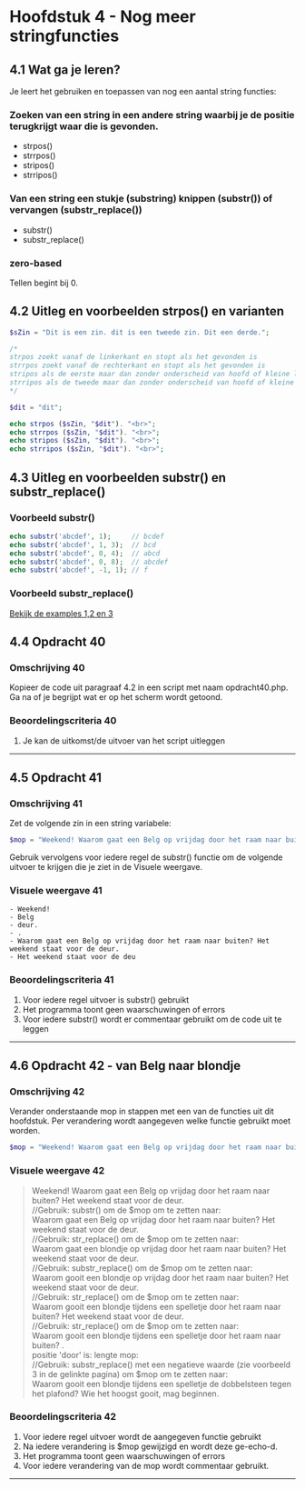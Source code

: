 # Hoofdstuk 4 - Nog meer stringfuncties

## 4.1 Wat ga je leren?
Je leert het gebruiken en toepassen van nog een aantal string functies:

### Zoeken van een string in een andere string waarbij je de positie terugkrijgt waar die is gevonden.
- strpos() 
- strrpos()
- stripos()
- strripos()

### Van een string een stukje (substring) knippen (substr()) of vervangen (substr_replace())
- substr()
- substr_replace()

### zero-based
Tellen begint bij 0.

## 4.2 Uitleg en voorbeelden strpos() en varianten

~~~php
$sZin = "Dit is een zin. dit is een tweede zin. Dit een derde.";

/*
strpos zoekt vanaf de linkerkant en stopt als het gevonden is
strrpos zoekt vanaf de rechterkant en stopt als het gevonden is
stripos als de eerste maar dan zonder onderscheid van hoofd of kleine letters
strripos als de tweede maar dan zonder onderscheid van hoofd of kleine letters
*/

$dit = "dit";

echo strpos ($sZin, "$dit"). "<br>";
echo strrpos ($sZin, "$dit"). "<br>";
echo stripos ($sZin, "$dit"). "<br>";
echo strripos ($sZin, "$dit"). "<br>";

~~~
## 4.3 Uitleg en voorbeelden substr() en substr_replace()

### Voorbeeld substr()
~~~php
echo substr('abcdef', 1);     // bcdef
echo substr('abcdef', 1, 3);  // bcd
echo substr('abcdef', 0, 4);  // abcd
echo substr('abcdef', 0, 8);  // abcdef
echo substr('abcdef', -1, 1); // f
~~~


### Voorbeeld substr_replace()

[Bekijk de examples 1,2 en 3](http://www.w3schools.com/php/func_string_substr_replace.asp)

## 4.4 Opdracht 40

### Omschrijving 40
Kopieer de code uit paragraaf 4.2 in een script met naam opdracht40.php.
Ga na of je begrijpt wat er op het scherm wordt getoond.

### Beoordelingscriteria 40
1. Je kan de uitkomst/de uitvoer van het script uitleggen 

---
## 4.5 Opdracht 41

### Omschrijving 41
Zet de volgende zin in een string variabele:
~~~php
$mop = "Weekend! Waarom gaat een Belg op vrijdag door het raam naar buiten? Het weekend staat voor de deur.";
~~~
Gebruik vervolgens voor iedere regel de substr() functie om de volgende uitvoer te krijgen die je ziet in de Visuele weergave.
### Visuele weergave 41

    - Weekend!
    - Belg
    - deur.
    - .
    - Waarom gaat een Belg op vrijdag door het raam naar buiten? Het weekend staat voor de deur.
    - Het weekend staat voor de deu

### Beoordelingscriteria 41
1. Voor iedere regel uitvoer is substr() gebruikt
2. Het programma toont geen waarschuwingen of errors
3. Voor iedere substr() wordt er commentaar gebruikt om de code uit te leggen

---
## 4.6 Opdracht 42 - van Belg naar blondje

### Omschrijving 42
Verander onderstaande mop in stappen met een van de functies uit dit hoofdstuk. Per verandering wordt aangegeven welke functie gebruikt moet worden.

~~~php
$mop = "Weekend! Waarom gaat een Belg op vrijdag door het raam naar buiten? Het weekend staat voor de deur.";
~~~

### Visuele weergave 42
> Weekend! Waarom gaat een Belg op vrijdag door het raam naar buiten? Het weekend staat voor de deur.<br>
> //Gebruik: substr() om de $mop om te zetten naar:<br>
> Waarom gaat een Belg op vrijdag door het raam naar buiten? Het weekend staat voor de deur.<br>
> //Gebruik: str_replace() om de $mop om te zetten naar:<br>
> Waarom gaat een blondje op vrijdag door het raam naar buiten? Het weekend staat voor de deur.<br>
> //Gebruik: substr_replace() om de $mop om te zetten naar:<br>
> Waarom gooit een blondje op vrijdag door het raam naar buiten? Het weekend staat voor de deur.<br>
> //Gebruik: str_replace() om de $mop om te zetten naar:<br>
> Waarom gooit een blondje tijdens een spelletje door het raam naar buiten? Het weekend staat voor de deur.<br>
> //Gebruik: str_replace() om de $mop om te zetten naar:<br>
> Waarom gooit een blondje tijdens een spelletje door het raam naar buiten? .<br>
> positie 'door' is: <positie> lengte mop: <lengte><br>
> //Gebruik: substr_replace() met een negatieve waarde (zie voorbeeld 3 in de gelinkte pagina) om $mop om te zetten naar:<br>
>Waarom gooit een blondje tijdens een spelletje de dobbelsteen tegen het plafond? Wie het hoogst gooit, mag beginnen.<br>

### Beoordelingscriteria 42
1. Voor iedere regel uitvoer wordt de aangegeven functie gebruikt
2. Na iedere verandering is $mop gewijzigd en wordt deze ge-echo-d.
3. Het programma toont geen waarschuwingen of errors
4. Voor iedere verandering van de mop wordt commentaar gebruikt.
---